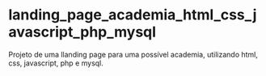 # landing_page_academia_html_css_javascript_php_mysql
Projeto de uma llanding page para uma possível academia, utilizando html, css, javascript, php e mysql. 
